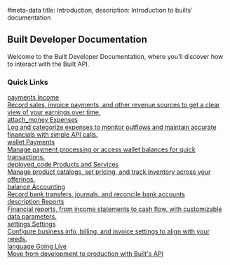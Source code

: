 #meta-data title: Introduction, description: Introduction to builts' documentation

## Built Developer Documentation

Welcome to the Built Developer Documentation, where you’ll discover how to interact with the Built API.

### Quick Links

<div class="overview">
<a class="overview-card" href="/docs/2-income/1-overview">
    <div class="overview-card-title">
      <span class="material-symbols-outlined"> payments </span>
      Income
    </div>
    <div class="overview-card-content">
      Record sales, invoice payments, and other revenue sources to get a clear
      view of your earnings over time.
  </div>
</a>
<a class="overview-card" href="/docs/3-expenses/1-overview">
    <div class="overview-card-title">
      <span class="material-symbols-outlined"> attach_money </span>
      Expenses
    </div>
    <div class="overview-card-content">
      Log and categorize expenses to monitor outflows and maintain accurate
      financials with simple API calls.
    </div>
</a>
<a class="overview-card" href="/docs/4-payments/1-overview">
    <div class="overview-card-title">
        <span class="material-symbols-outlined"> wallet </span>
        Payments
    </div>
    <div class="overview-card-content">
        Manage payment processing or access wallet balances for quick
        transactions.
    </div>
</a>
  <a class="overview-card" href="/docs/5-products-and-services">
    <div class="overview-card-title">
      <span class="material-symbols-outlined"> deployed_code </span>
      Products and Services
    </div>
    <div class="overview-card-content">
      Manage product catalogs, set pricing, and track inventory across your
      offerings.
    </div>
  </a>
  <a class="overview-card" href="/docs/7-accounting/1-overview">
    <div class="overview-card-title">
      <span class="material-symbols-outlined"> balance </span>
      Accounting
    </div>
    <div class="overview-card-content">
      Record bank transfers, journals, and reconcile bank accounts
    </div>
  </a>
  <a class="overview-card" href="/docs/8-reports/1-overview">
    <div class="overview-card-title">
      <span class="material-symbols-outlined"> description </span>
      Reports
    </div>
    <div class="overview-card-content">
      Financial reports, from income statements to cash flow, with customizable
      data parameters.
    </div>
  </a>
  <a class="overview-card" href="/docs/9-settings/1-overview">
    <div class="overview-card-title">
      <span class="material-symbols-outlined"> settings </span>
      Settings
    </div>
    <div class="overview-card-content">
      Configure business info, billing, and invoice settings to align with your
      needs.
    </div>
  </a>
   <a class="overview-card" href="/docs/1-getting-started/4-going-live">
    <div class="overview-card-title">
      <span class="material-symbols-outlined"> language </span>
      Going Live
    </div>
    <div class="overview-card-content">
      Move from development to production with Built's API
    </div>
  </a>
</div>
